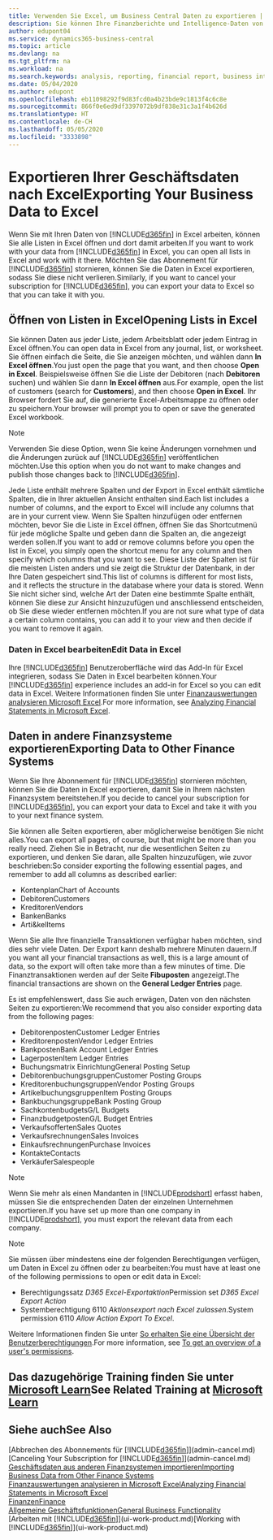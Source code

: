 ```yaml
---
title: Verwenden Sie Excel, um Business Central Daten zu exportieren | Microsoft Docs
description: Sie können Ihre Finanzberichte und Intelligence-Daten von Business Central in Excel exportieren, oder Ihre Financials Daten in Excel öffnen.
author: edupont04
ms.service: dynamics365-business-central
ms.topic: article
ms.devlang: na
ms.tgt_pltfrm: na
ms.workload: na
ms.search.keywords: analysis, reporting, financial report, business intelligence, BI, Excel
ms.date: 05/04/2020
ms.author: edupont
ms.openlocfilehash: eb11098292f9d83fcd0a4b23bde9c1813f4c6c8e
ms.sourcegitcommit: 866f0e6ed9df3397072b9df838e31c3a1f4b626d
ms.translationtype: HT
ms.contentlocale: de-CH
ms.lasthandoff: 05/05/2020
ms.locfileid: "3333898"
---
```

# <a name="exporting-your-business-data-to-excel"></a><span data-ttu-id="a5ed9-103">Exportieren Ihrer Geschäftsdaten nach Excel</span><span class="sxs-lookup"><span data-stu-id="a5ed9-103">Exporting Your Business Data to Excel</span></span>
<span data-ttu-id="a5ed9-104">Wenn Sie mit Ihren Daten von [!INCLUDE[d365fin](includes/d365fin_md.md)] in Excel arbeiten, können Sie alle Listen in Excel öffnen und dort damit arbeiten.</span><span class="sxs-lookup"><span data-stu-id="a5ed9-104">If you want to work with your data from [!INCLUDE[d365fin](includes/d365fin_md.md)] in Excel, you can open all lists in Excel and work with it there.</span></span> <span data-ttu-id="a5ed9-105">Möchten Sie das Abonnement für [!INCLUDE[d365fin](includes/d365fin_md.md)] stornieren, können Sie die Daten in Excel exportieren, sodass Sie diese nicht verlieren.</span><span class="sxs-lookup"><span data-stu-id="a5ed9-105">Similarly, if you want to cancel your subscription for [!INCLUDE[d365fin](includes/d365fin_md.md)], you can export your data to Excel so that you can take it with you.</span></span>

## <a name="opening-lists-in-excel"></a><span data-ttu-id="a5ed9-106">Öffnen von Listen in Excel</span><span class="sxs-lookup"><span data-stu-id="a5ed9-106">Opening Lists in Excel</span></span>
<span data-ttu-id="a5ed9-107">Sie können Daten aus jeder Liste, jedem Arbeitsblatt oder jedem Eintrag in Excel öffnen.</span><span class="sxs-lookup"><span data-stu-id="a5ed9-107">You can open data in Excel from any journal, list, or worksheet.</span></span> <span data-ttu-id="a5ed9-108">Sie öffnen einfach die Seite, die Sie anzeigen möchten, und wählen dann **In Excel öffnen**.</span><span class="sxs-lookup"><span data-stu-id="a5ed9-108">You just open the page that you want, and then choose **Open in Excel**.</span></span> <span data-ttu-id="a5ed9-109">Beispielsweise öffnen Sie die Liste der Debitoren (nach **Debitoren** suchen) und wählen Sie dann **In Excel öffnen** aus.</span><span class="sxs-lookup"><span data-stu-id="a5ed9-109">For example, open the list of customers (search for **Customers**), and then choose **Open in Excel**.</span></span> <span data-ttu-id="a5ed9-110">Ihr Browser fordert Sie auf, die generierte Excel-Arbeitsmappe zu öffnen oder zu speichern.</span><span class="sxs-lookup"><span data-stu-id="a5ed9-110">Your browser will prompt you to open or save the generated Excel workbook.</span></span>  

> [!NOTE]
> <span data-ttu-id="a5ed9-111">Verwenden Sie diese Option, wenn Sie keine Änderungen vornehmen und die Änderungen zurück auf [!INCLUDE[d365fin](includes/d365fin_md.md)] veröffentlichen möchten.</span><span class="sxs-lookup"><span data-stu-id="a5ed9-111">Use this option when you do not want to make changes and publish those changes back to [!INCLUDE[d365fin](includes/d365fin_md.md)].</span></span>  

<span data-ttu-id="a5ed9-112">Jede Liste enthält mehrere Spalten und der Export in Excel enthält sämtliche Spalten, die in Ihrer aktuellen Ansicht enthalten sind.</span><span class="sxs-lookup"><span data-stu-id="a5ed9-112">Each list includes a number of columns, and the export to Excel will include any columns that are in your current view.</span></span> <span data-ttu-id="a5ed9-113">Wenn Sie Spalten hinzufügen oder entfernen möchten, bevor Sie die Liste in Excel öffnen, öffnen Sie das Shortcutmenü für jede mögliche Spalte und geben dann die Spalten an, die angezeigt werden sollen.</span><span class="sxs-lookup"><span data-stu-id="a5ed9-113">If you want to add or remove columns before you open the list in Excel, you simply open the shortcut menu for any column and then specify which columns that you want to see.</span></span> <span data-ttu-id="a5ed9-114">Diese Liste der Spalten ist für die meisten Listen anders und sie zeigt die Struktur der Datenbank, in der Ihre Daten gespeichert sind.</span><span class="sxs-lookup"><span data-stu-id="a5ed9-114">This list of columns is different for most lists, and it reflects the structure in the database where your data is stored.</span></span> <span data-ttu-id="a5ed9-115">Wenn Sie nicht sicher sind, welche Art der Daten eine bestimmte Spalte enthält, können Sie diese zur Ansicht hinzuzufügen und anschliessend entscheiden, ob Sie diese wieder entfernen möchten.</span><span class="sxs-lookup"><span data-stu-id="a5ed9-115">If you are not sure what type of data a certain column contains, you can add it to your view and then decide if you want to remove it again.</span></span>  

### <a name="edit-data-in-excel"></a><span data-ttu-id="a5ed9-116">Daten in Excel bearbeiten</span><span class="sxs-lookup"><span data-stu-id="a5ed9-116">Edit Data in Excel</span></span>
<span data-ttu-id="a5ed9-117">Ihre [!INCLUDE[d365fin](includes/d365fin_md.md)] Benutzeroberfläche wird das Add-In für Excel integrieren, sodass Sie Daten in Excel bearbeiten können.</span><span class="sxs-lookup"><span data-stu-id="a5ed9-117">Your [!INCLUDE[d365fin](includes/d365fin_md.md)] experience includes an add-in for Excel so you can edit data in Excel.</span></span> <span data-ttu-id="a5ed9-118">Weitere Informationen finden Sie unter [Finanzauswertungen analysieren Microsoft Excel](finance-analyze-excel.md).</span><span class="sxs-lookup"><span data-stu-id="a5ed9-118">For more information, see [Analyzing Financial Statements in Microsoft Excel](finance-analyze-excel.md).</span></span>  

## <a name="exporting-data-to-other-finance-systems"></a><span data-ttu-id="a5ed9-119">Daten in andere Finanzsysteme exportieren</span><span class="sxs-lookup"><span data-stu-id="a5ed9-119">Exporting Data to Other Finance Systems</span></span>
<span data-ttu-id="a5ed9-120">Wenn Sie Ihre Abonnement für [!INCLUDE[d365fin](includes/d365fin_md.md)] stornieren möchten, können Sie die Daten in Excel exportieren, damit Sie in Ihrem nächsten Finanzsystem bereitstehen.</span><span class="sxs-lookup"><span data-stu-id="a5ed9-120">If you decide to cancel your subscription for [!INCLUDE[d365fin](includes/d365fin_md.md)], you can export your data to Excel and take it with you to your next finance system.</span></span>  

<span data-ttu-id="a5ed9-121">Sie können alle Seiten exportieren, aber möglicherweise benötigen Sie nicht alles.</span><span class="sxs-lookup"><span data-stu-id="a5ed9-121">You can export all pages, of course, but that might be more than you really need.</span></span> <span data-ttu-id="a5ed9-122">Ziehen Sie in Betracht, nur die wesentlichen Seiten zu exportieren, und denken Sie daran, alle Spalten hinzuzufügen, wie zuvor beschrieben:</span><span class="sxs-lookup"><span data-stu-id="a5ed9-122">So consider exporting the following essential pages, and remember to add all columns as described earlier:</span></span>  

* <span data-ttu-id="a5ed9-123">Kontenplan</span><span class="sxs-lookup"><span data-stu-id="a5ed9-123">Chart of Accounts</span></span>  
* <span data-ttu-id="a5ed9-124">Debitoren</span><span class="sxs-lookup"><span data-stu-id="a5ed9-124">Customers</span></span>  
* <span data-ttu-id="a5ed9-125">Kreditoren</span><span class="sxs-lookup"><span data-stu-id="a5ed9-125">Vendors</span></span>  
* <span data-ttu-id="a5ed9-126">Banken</span><span class="sxs-lookup"><span data-stu-id="a5ed9-126">Banks</span></span>  
* <span data-ttu-id="a5ed9-127">Arti&kel</span><span class="sxs-lookup"><span data-stu-id="a5ed9-127">Items</span></span>  

<span data-ttu-id="a5ed9-128">Wenn Sie alle Ihre finanzielle Transaktionen verfügbar haben möchten, sind dies sehr viele Daten. Der Export kann deshalb  mehrere Minuten dauern.</span><span class="sxs-lookup"><span data-stu-id="a5ed9-128">If you want all your financial transactions as well, this is a large amount of data, so the export will often take more than a few minutes of time.</span></span> <span data-ttu-id="a5ed9-129">Die Finanztransaktionen werden auf der Seite **Fibuposten** angezeigt.</span><span class="sxs-lookup"><span data-stu-id="a5ed9-129">The financial transactions are shown on the **General Ledger Entries** page.</span></span>  

<span data-ttu-id="a5ed9-130">Es ist empfehlenswert, dass Sie auch erwägen, Daten von den nächsten Seiten zu exportieren:</span><span class="sxs-lookup"><span data-stu-id="a5ed9-130">We recommend that you also consider exporting data from the following pages:</span></span>  

* <span data-ttu-id="a5ed9-131">Debitorenposten</span><span class="sxs-lookup"><span data-stu-id="a5ed9-131">Customer Ledger Entries</span></span>  
* <span data-ttu-id="a5ed9-132">Kreditorenposten</span><span class="sxs-lookup"><span data-stu-id="a5ed9-132">Vendor Ledger Entries</span></span>  
* <span data-ttu-id="a5ed9-133">Bankposten</span><span class="sxs-lookup"><span data-stu-id="a5ed9-133">Bank Account Ledger Entries</span></span>  
* <span data-ttu-id="a5ed9-134">Lagerposten</span><span class="sxs-lookup"><span data-stu-id="a5ed9-134">Item Ledger Entries</span></span>  
* <span data-ttu-id="a5ed9-135">Buchungsmatrix Einrichtung</span><span class="sxs-lookup"><span data-stu-id="a5ed9-135">General Posting Setup</span></span>  
* <span data-ttu-id="a5ed9-136">Debitorenbuchungsgruppen</span><span class="sxs-lookup"><span data-stu-id="a5ed9-136">Customer Posting Groups</span></span>  
* <span data-ttu-id="a5ed9-137">Kreditorenbuchungsgruppen</span><span class="sxs-lookup"><span data-stu-id="a5ed9-137">Vendor Posting Groups</span></span>  
* <span data-ttu-id="a5ed9-138">Artikelbuchungsgruppen</span><span class="sxs-lookup"><span data-stu-id="a5ed9-138">Item Posting Groups</span></span>  
* <span data-ttu-id="a5ed9-139">Bankbuchungsgruppe</span><span class="sxs-lookup"><span data-stu-id="a5ed9-139">Bank Posting Group</span></span>  
* <span data-ttu-id="a5ed9-140">Sachkontenbudgets</span><span class="sxs-lookup"><span data-stu-id="a5ed9-140">G/L Budgets</span></span>  
* <span data-ttu-id="a5ed9-141">Finanzbudgetposten</span><span class="sxs-lookup"><span data-stu-id="a5ed9-141">G/L Budget Entries</span></span>  
* <span data-ttu-id="a5ed9-142">Verkaufsofferten</span><span class="sxs-lookup"><span data-stu-id="a5ed9-142">Sales Quotes</span></span>  
* <span data-ttu-id="a5ed9-143">Verkaufsrechnungen</span><span class="sxs-lookup"><span data-stu-id="a5ed9-143">Sales Invoices</span></span>  
* <span data-ttu-id="a5ed9-144">Einkaufsrechnungen</span><span class="sxs-lookup"><span data-stu-id="a5ed9-144">Purchase Invoices</span></span>  
* <span data-ttu-id="a5ed9-145">Kontakte</span><span class="sxs-lookup"><span data-stu-id="a5ed9-145">Contacts</span></span>  
* <span data-ttu-id="a5ed9-146">Verkäufer</span><span class="sxs-lookup"><span data-stu-id="a5ed9-146">Salespeople</span></span>  

> [!NOTE]  
> <span data-ttu-id="a5ed9-147">Wenn Sie mehr als einen Mandanten in [!INCLUDE[prodshort](includes/prodshort.md)] erfasst haben, müssen Sie die entsprechenden Daten der einzelnen Unternehmen exportieren.</span><span class="sxs-lookup"><span data-stu-id="a5ed9-147">If you have set up more than one company in [!INCLUDE[prodshort](includes/prodshort.md)], you must export the relevant data from each company.</span></span>

> [!NOTE]
> <span data-ttu-id="a5ed9-148">Sie müssen über mindestens eine der folgenden Berechtigungen verfügen, um Daten in Excel zu öffnen oder zu bearbeiten:</span><span class="sxs-lookup"><span data-stu-id="a5ed9-148">You must have at least one of the following permissions to open or edit data in Excel:</span></span>
>    - <span data-ttu-id="a5ed9-149">Berechtigungssatz *D365 Excel-Exportaktion*</span><span class="sxs-lookup"><span data-stu-id="a5ed9-149">Permission set *D365 Excel Export Action*</span></span>  
>    - <span data-ttu-id="a5ed9-150">Systemberechtigung 6110 *Aktionsexport nach Excel zulassen*.</span><span class="sxs-lookup"><span data-stu-id="a5ed9-150">System permission 6110 *Allow Action Export To Excel*.</span></span>  

<span data-ttu-id="a5ed9-151">Weitere Informationen finden Sie unter [So erhalten Sie eine Übersicht der Benutzerberechtigungen](ui-define-granular-permissions.md#to-get-an-overview-of-a-users-permissions).</span><span class="sxs-lookup"><span data-stu-id="a5ed9-151">For more information, see [To get an overview of a user's permissions](ui-define-granular-permissions.md#to-get-an-overview-of-a-users-permissions).</span></span>

## <a name="see-related-training-at-microsoft-learn"></a><span data-ttu-id="a5ed9-152">Das dazugehörige Training finden Sie unter [Microsoft Learn](/learn/modules/configure-powerbi-excel-dynamics-365-business-central/index)</span><span class="sxs-lookup"><span data-stu-id="a5ed9-152">See Related Training at [Microsoft Learn](/learn/modules/configure-powerbi-excel-dynamics-365-business-central/index)</span></span>

## <a name="see-also"></a><span data-ttu-id="a5ed9-153">Siehe auch</span><span class="sxs-lookup"><span data-stu-id="a5ed9-153">See Also</span></span>
<span data-ttu-id="a5ed9-154">[Abbrechen des Abonnements für [!INCLUDE[d365fin](includes/d365fin_md.md)]](admin-cancel.md)</span><span class="sxs-lookup"><span data-stu-id="a5ed9-154">[Canceling Your Subscription for [!INCLUDE[d365fin](includes/d365fin_md.md)]](admin-cancel.md)</span></span>  
[<span data-ttu-id="a5ed9-155">Geschäftsdaten aus anderen Finanzsystemen importieren</span><span class="sxs-lookup"><span data-stu-id="a5ed9-155">Importing Business Data from Other Finance Systems</span></span>](across-import-data-configuration-packages.md)  
[<span data-ttu-id="a5ed9-156">Finanzauswertungen analysieren in Microsoft Excel</span><span class="sxs-lookup"><span data-stu-id="a5ed9-156">Analyzing Financial Statements in Microsoft Excel</span></span>](finance-analyze-excel.md)  
[<span data-ttu-id="a5ed9-157">Finanzen</span><span class="sxs-lookup"><span data-stu-id="a5ed9-157">Finance</span></span>](finance.md)  
[<span data-ttu-id="a5ed9-158">Allgemeine Geschäftsfunktionen</span><span class="sxs-lookup"><span data-stu-id="a5ed9-158">General Business Functionality</span></span>](ui-across-business-areas.md)  
<span data-ttu-id="a5ed9-159">[Arbeiten mit [!INCLUDE[d365fin](includes/d365fin_md.md)]](ui-work-product.md)</span><span class="sxs-lookup"><span data-stu-id="a5ed9-159">[Working with [!INCLUDE[d365fin](includes/d365fin_md.md)]](ui-work-product.md)</span></span>  

